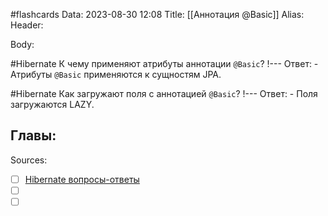 #flashcards 
Data: 2023-08-30 12:08
Title: [[Аннотация @Basic]]
Alias:
Header:




Body:



#Hibernate 
К чему применяют атрибуты аннотации `@Basic`?
!---
Ответ:
	- Атрибуты `@Basic` применяются к сущностям JPA.
<!--SR:!2023-11-03,10,270-->

 
#Hibernate 
Как загружают поля с аннотацией `@Basic`?
!---
Ответ:
	- Поля загружаются LAZY.
<!--SR:!2023-11-05,10,370-->



Главы:
-


Sources:
- [ ] [Hibernate вопросы-ответы](https://docs.google.com/document/d/104EUUT-gv7xSalJlJu0DInzlyCVFjC5Sz2gcDoVtfyE/edit)
- [ ] []()
- [ ] []()
